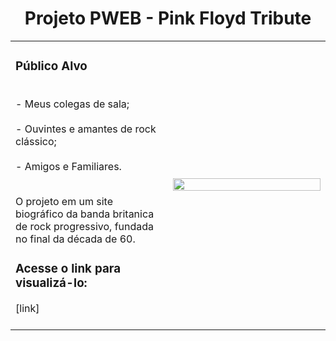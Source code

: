 <h1 align="center">Projeto PWEB - Pink Floyd Tribute</h1>
<table border=0>
<tr> <td width="50%">

<h3>Público Alvo</h3>
<br>- Meus colegas de sala;<br>
<br>- Ouvintes e amantes de rock clássico;<br>
<br>- Amigos e Familiares.<br>

<br> O projeto em um site biográfico da banda britanica de rock progressivo, fundada no final da década de 60.<br>
<h3>Acesse o link para visualizá-lo:</h3> [link]
<br><br>
 </td>
 <td width="50%">
<p align="center">
<img src="\tela.png" width="100%"/>
  </p>
   </td></tr>
</table>
